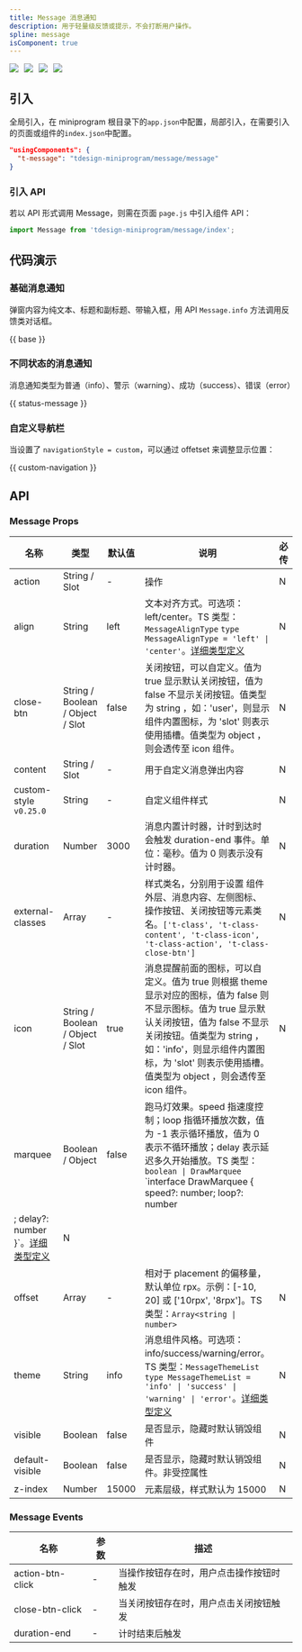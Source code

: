 ```yaml
---
title: Message 消息通知
description: 用于轻量级反馈或提示，不会打断用户操作。
spline: message
isComponent: true
---
```


<span class="coverages-badge" style="margin-right: 10px"><img src="https://img.shields.io/badge/coverages%3A%20lines-94%25-blue" /></span><span class="coverages-badge" style="margin-right: 10px"><img src="https://img.shields.io/badge/coverages%3A%20functions-89%25-blue" /></span><span class="coverages-badge" style="margin-right: 10px"><img src="https://img.shields.io/badge/coverages%3A%20statements-94%25-blue" /></span><span class="coverages-badge" style="margin-right: 10px"><img src="https://img.shields.io/badge/coverages%3A%20branches-86%25-blue" /></span>
## 引入

全局引入，在 miniprogram 根目录下的`app.json`中配置，局部引入，在需要引入的页面或组件的`index.json`中配置。

```json
"usingComponents": {
  "t-message": "tdesign-miniprogram/message/message"
}
```

### 引入 API

若以 API 形式调用 Message，则需在页面 `page.js` 中引入组件 API：

```js
import Message from 'tdesign-miniprogram/message/index';
```

## 代码演示

### 基础消息通知

弹窗内容为纯文本、标题和副标题、带输入框，用 API `Message.info` 方法调用反馈类对话框。


{{ base }}


### 不同状态的消息通知

消息通知类型为普通（info）、警示（warning）、成功（success）、错误（error）  

{{ status-message }}

### 自定义导航栏

当设置了 `navigationStyle = custom`，可以通过 offetset 来调整显示位置：

{{ custom-navigation }}

## API
### Message Props

名称 | 类型 | 默认值 | 说明 | 必传
-- | -- | -- | -- | --
action | String / Slot | - | 操作 | N
align | String | left | 文本对齐方式。可选项：left/center。TS 类型：`MessageAlignType` `type MessageAlignType = 'left' \| 'center'`。[详细类型定义](https://github.com/Tencent/tdesign-miniprogram/tree/develop/src/message/type.ts) | N
close-btn | String / Boolean / Object / Slot | false | 关闭按钮，可以自定义。值为 true 显示默认关闭按钮，值为 false 不显示关闭按钮。值类型为 string ，如：'user'，则显示组件内置图标，为 'slot' 则表示使用插槽。值类型为 object ，则会透传至 icon 组件。| N
content | String / Slot | - | 用于自定义消息弹出内容 | N
custom-style `v0.25.0` | String | - | 自定义组件样式 | N
duration | Number | 3000 | 消息内置计时器，计时到达时会触发 duration-end 事件。单位：毫秒。值为 0 则表示没有计时器。 | N
external-classes | Array | - | 样式类名，分别用于设置 组件外层、消息内容、左侧图标、操作按钮、关闭按钮等元素类名。`['t-class', 't-class-content', 't-class-icon', 't-class-action', 't-class-close-btn']` | N
icon | String / Boolean / Object / Slot | true | 消息提醒前面的图标，可以自定义。值为 true 则根据 theme 显示对应的图标，值为 false 则不显示图标。值为 true 显示默认关闭按钮，值为 false 不显示关闭按钮。值类型为 string ，如：'info'，则显示组件内置图标，为 'slot' 则表示使用插槽。值类型为 object ，则会透传至 icon 组件。| N
marquee | Boolean / Object | false | 跑马灯效果。speed 指速度控制；loop 指循环播放次数，值为 -1 表示循环播放，值为 0 表示不循环播放；delay 表示延迟多久开始播放。TS 类型：`boolean \| DrawMarquee` `interface DrawMarquee { speed?: number; loop?: number
; delay?: number }`。[详细类型定义](https://github.com/Tencent/tdesign-miniprogram/tree/develop/src/message/type.ts) | N
offset | Array | - | 相对于 placement 的偏移量，默认单位 rpx。示例：[-10, 20] 或 ['10rpx', '8rpx']。TS 类型：`Array<string \| number>` | N
theme | String | info | 消息组件风格。可选项：info/success/warning/error。TS 类型：`MessageThemeList` `type MessageThemeList = 'info' \| 'success' \| 'warning' \| 'error'`。[详细类型定义](https://github.com/Tencent/tdesign-miniprogram/tree/develop/src/message/type.ts) | N
visible | Boolean | false | 是否显示，隐藏时默认销毁组件 | N
default-visible | Boolean | false | 是否显示，隐藏时默认销毁组件。非受控属性 | N
z-index | Number | 15000 | 元素层级，样式默认为 15000 | N

### Message Events

名称 | 参数 | 描述
-- | -- | --
action-btn-click | - | 当操作按钮存在时，用户点击操作按钮时触发
close-btn-click | - | 当关闭按钮存在时，用户点击关闭按钮触发
duration-end | \- | 计时结束后触发
